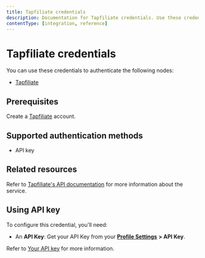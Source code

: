 ```yaml
---
title: Tapfiliate credentials
description: Documentation for Tapfiliate credentials. Use these credentials to authenticate Tapfiliate in n8n, a workflow automation platform.
contentType: [integration, reference]
---
```


# Tapfiliate credentials

You can use these credentials to authenticate the following nodes:

- [Tapfiliate](/integrations/builtin/app-nodes/n8n-nodes-base.tapfiliate.md)

## Prerequisites

Create a [Tapfiliate](https://tapfiliate.com/) account.

## Supported authentication methods

- API key

## Related resources

Refer to [Tapfiliate's API documentation](https://tapfiliate.com/docs/rest/) for more information about the service.

## Using API key

To configure this credential, you'll need:

- An **API Key**: Get your API Key from your [**Profile Settings**](https://app.tapfiliate.com/a/profile/) **> API Key**.

Refer to [Your API key](https://support.tapfiliate.com/en/articles/1441950-your-api-key) for more information.
